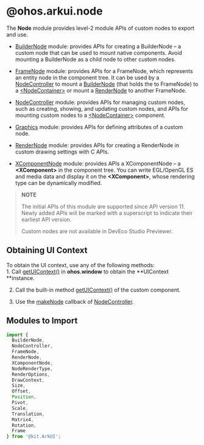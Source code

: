 # @ohos.arkui.node 

The **Node** module provides level-2 module APIs of custom nodes to export and use.

* [BuilderNode](./js-apis-arkui-builderNode.md#buildernode) module: provides APIs for creating a BuilderNode – a custom node that can be used to mount native components. Avoid mounting a BuilderNode as a child node to other custom nodes.

* [FrameNode](./js-apis-arkui-frameNode.md#framenode) module: provides APIs for a FrameNode, which represents an entity node in the component tree. It can be used by a [NodeController](./js-apis-arkui-nodeController.md#nodecontroller) to mount a [BuilderNode](./js-apis-arkui-builderNode.md#buildernode) (that holds the to FrameNode) to a [\<NodeContainer>](arkui-ts/ts-basic-components-nodecontainer.md#nodecontainer) or mount a [RenderNode](./js-apis-arkui-renderNode.md#rendernode) to another FrameNode.

* [NodeController](./js-apis-arkui-nodeController.md#nodecontroller) module: provides APIs for managing custom nodes, such as creating, showing, and updating custom nodes, and APIs for mounting custom nodes to a [\<NodeContainer>](arkui-ts/ts-basic-components-nodecontainer.md#nodecontainer) component.

* [Graphics](./js-apis-arkui-graphics.md#graphics) module: provides APIs for defining attributes of a custom node.

* [RenderNode](./js-apis-arkui-renderNode.md#rendernode) module: provides APIs for creating a RenderNode in custom drawing settings with C APIs.

* [XComponentNode](./js-apis-arkui-xcomponentNode.md#xcomponentnode) module: provides APIs a XComponentNode – a **\<XComponent>** in the component tree. You can write EGL/OpenGL ES and media data and display it on the **\<XComponent>**, whose rendering type can be dynamically modified.

> **NOTE**
>
> The initial APIs of this module are supported since API version 11. Newly added APIs will be marked with a superscript to indicate their earliest API version.
> 
> Custom nodes are not available in DevEco Studio Previewer.

## Obtaining UI Context
To obtain the UI context, use any of the following methods:<br>1. Call [getUIContext()](./js-apis-window.md#getuicontext10) in **ohos.window** to obtain the **UIContext **instance.

2. Call the built-in method [getUIContext()](arkui-ts/ts-custom-component-api.md#getuicontext) of the custom component.

3. Use the [makeNode](./js-apis-arkui-nodeController.md#makenode) callback of [NodeController](./js-apis-arkui-nodeController.md#nodecontroller).

## Modules to Import

```ts
import {
  BuilderNode,
  NodeController,
  FrameNode,
  RenderNode,
  XComponentNode,
  NodeRenderType,
  RenderOptions,
  DrawContext,
  Size,
  Offset,
  Position,
  Pivot,
  Scale,
  Translation,
  Matrix4,
  Rotation,
  Frame
} from '@kit.ArkUI';
```
